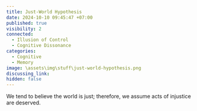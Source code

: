 ```yaml
---
title: Just-World Hypothesis
date: 2024-10-10 09:45:47 +07:00
published: true
visibility: 2
connected:
  - Illusion of Control
  - Cognitive Dissonance
categories:
  - Cognitive
  - Memory
image: \assets\img\stuff\just-world-hypothesis.png
discussing_link: 
hidden: false
---
```


We tend to believe the world is just; therefore, we assume acts of injustice are deserved.